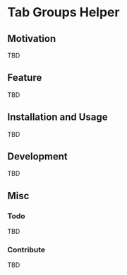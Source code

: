 # Tab Groups Helper

## Motivation

TBD

## Feature

TBD

## Installation and Usage

TBD

## Development

TBD

## Misc

### Todo

TBD

### Contribute

TBD
